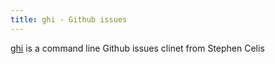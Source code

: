 ```yaml
---
title: ghi - Github issues
---
```


[ghi](https://github.com/stephencelis/ghi) is a command line
Github issues clinet from Stephen Celis
